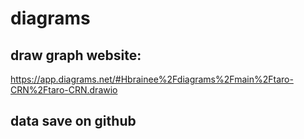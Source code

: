 # diagrams

## draw graph website:
https://app.diagrams.net/#Hbrainee%2Fdiagrams%2Fmain%2Ftaro-CRN%2Ftaro-CRN.drawio

## data save on github



